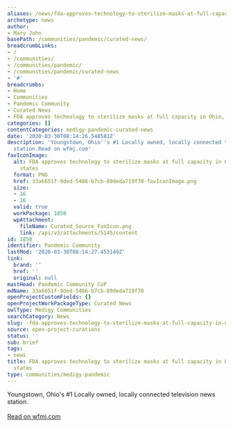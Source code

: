 ```yaml
---
aliases: /news/fda-approves-technology-to-sterilize-masks-at-full-capacity-in-ohio-other-states
archetype: news
author:
- Mary John
basePath: /communities/pandemic/curated-news/
breadcrumbLinks:
- /
- /communities/
- /communities/pandemic/
- /communities/pandemic/curated-news
- '#'
breadcrumbs:
- Home
- Communities
- Pandemic Community
- Curated News
- FDA approves technology to sterilize masks at full capacity in Ohio, other states
categories: []
contentCategories: medigy-pandemic-curated-news
date: '2020-03-30T08:14:26.548581Z'
description: 'Youngstown, Ohio''s #1 Locally owned, locally connected television news
  station.Read on wfmj.com'
favIconImage:
  alt: FDA approves technology to sterilize masks at full capacity in Ohio, other
    states
  format: PNG
  href: 33a6651f-9ded-5486-b7cb-89deda719f70-favIconImage.png
  size:
  - 16
  - 16
  valid: true
  workPackage: 1850
  wpAttachment:
    fileName: Curated_Source_FavIcon.png
    link: /api/v3/attachments/5145/content
id: 1850
identifier: Pandemic Community
lastMod: '2020-03-30T08:14:27.453149Z'
link:
  brand: ''
  href: ''
  original: null
mastHead: Pandemic Community CoP
mdName: 33a6651f-9ded-5486-b7cb-89deda719f70
openProjectCustomFields: {}
openProjectWorkPackageType: Curated News
owlType: Medigy Communities
searchCategory: News
slug: -fda-approves-technology-to-sterilize-masks-at-full-capacity-in-ohio-other-states
source: open-project-curations
status: ''
sub: brief
tags:
- news
title: FDA approves technology to sterilize masks at full capacity in Ohio, other
  states
type: communities/medigy-pandemic
---
```


Youngstown, Ohio's #1 Locally owned, locally connected television news station.<br><br><a target="_blank" href=https://www.wfmj.com/story/41950384/fda-approves-battelles-sterilizing-technology-to-full-potential>Read on wfmj.com</a>